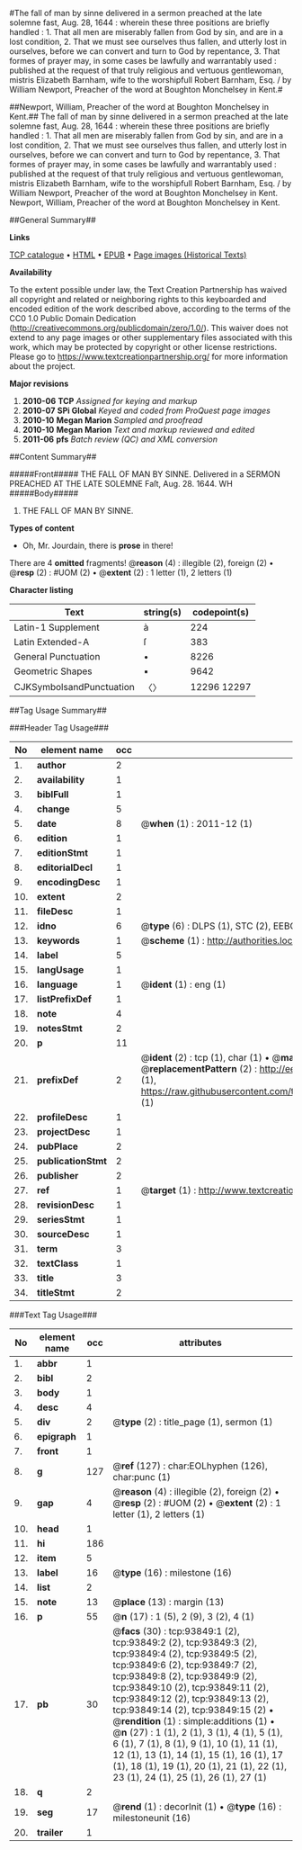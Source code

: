 #The fall of man by sinne delivered in a sermon preached at the late solemne fast, Aug. 28, 1644 : wherein these three positions are briefly handled : 1. That all men are miserably fallen from God by sin, and are in a lost condition, 2. That we must see ourselves thus fallen, and utterly lost in ourselves, before we can convert and turn to God by repentance, 3. That formes of prayer may, in some cases be lawfully and warrantably used : published at the request of that truly religious and vertuous gentlewoman, mistris Elizabeth Barnham, wife to the worshipfull Robert Barnham, Esq. / by William Newport, Preacher of the word at Boughton Monchelsey in Kent.#

##Newport, William, Preacher of the word at Boughton Monchelsey in Kent.##
The fall of man by sinne delivered in a sermon preached at the late solemne fast, Aug. 28, 1644 : wherein these three positions are briefly handled : 1. That all men are miserably fallen from God by sin, and are in a lost condition, 2. That we must see ourselves thus fallen, and utterly lost in ourselves, before we can convert and turn to God by repentance, 3. That formes of prayer may, in some cases be lawfully and warrantably used : published at the request of that truly religious and vertuous gentlewoman, mistris Elizabeth Barnham, wife to the worshipfull Robert Barnham, Esq. / by William Newport, Preacher of the word at Boughton Monchelsey in Kent.
Newport, William, Preacher of the word at Boughton Monchelsey in Kent.

##General Summary##

**Links**

[TCP catalogue](http://www.ota.ox.ac.uk/tcp/)  • 
[HTML](http://tei.it.ox.ac.uk/tcp/Texts-HTML/free/A53/A53117.html)  • 
[EPUB](http://tei.it.ox.ac.uk/tcp/Texts-EPUB/free/A53/A53117.epub) • 
[Page images (Historical Texts)](https://historicaltexts.jisc.ac.uk/eebo-12782608e)

**Availability**

To the extent possible under law, the Text Creation Partnership has waived all copyright and related or neighboring rights to this keyboarded and encoded edition of the work described above, according to the terms of the CC0 1.0 Public Domain Dedication (http://creativecommons.org/publicdomain/zero/1.0/). This waiver does not extend to any page images or other supplementary files associated with this work, which may be protected by copyright or other license restrictions. Please go to https://www.textcreationpartnership.org/ for more information about the project.

**Major revisions**

1. __2010-06__ __TCP__ *Assigned for keying and markup*
1. __2010-07__ __SPi Global__ *Keyed and coded from ProQuest page images*
1. __2010-10__ __Megan Marion__ *Sampled and proofread*
1. __2010-10__ __Megan Marion__ *Text and markup reviewed and edited*
1. __2011-06__ __pfs__ *Batch review (QC) and XML conversion*

##Content Summary##

#####Front#####
THE FALL OF MAN BY SINNE. Delivered in a SERMON PREACHED AT THE LATE SOLEMNE Faſt, Aug. 28. 1644. WH
#####Body#####

1. THE FALL OF MAN BY SINNE.

**Types of content**

  * Oh, Mr. Jourdain, there is **prose** in there!

There are 4 **omitted** fragments! 
 @__reason__ (4) : illegible (2), foreign (2)  •  @__resp__ (2) : #UOM (2)  •  @__extent__ (2) : 1 letter (1), 2 letters (1)

**Character listing**


|Text|string(s)|codepoint(s)|
|---|---|---|
|Latin-1 Supplement|à|224|
|Latin Extended-A|ſ|383|
|General Punctuation|•|8226|
|Geometric Shapes|▪|9642|
|CJKSymbolsandPunctuation|〈〉|12296 12297|

##Tag Usage Summary##

###Header Tag Usage###

|No|element name|occ|attributes|
|---|---|---|---|
|1.|__author__|2||
|2.|__availability__|1||
|3.|__biblFull__|1||
|4.|__change__|5||
|5.|__date__|8| @__when__ (1) : 2011-12 (1)|
|6.|__edition__|1||
|7.|__editionStmt__|1||
|8.|__editorialDecl__|1||
|9.|__encodingDesc__|1||
|10.|__extent__|2||
|11.|__fileDesc__|1||
|12.|__idno__|6| @__type__ (6) : DLPS (1), STC (2), EEBO-CITATION (1), OCLC (1), VID (1)|
|13.|__keywords__|1| @__scheme__ (1) : http://authorities.loc.gov/ (1)|
|14.|__label__|5||
|15.|__langUsage__|1||
|16.|__language__|1| @__ident__ (1) : eng (1)|
|17.|__listPrefixDef__|1||
|18.|__note__|4||
|19.|__notesStmt__|2||
|20.|__p__|11||
|21.|__prefixDef__|2| @__ident__ (2) : tcp (1), char (1)  •  @__matchPattern__ (2) : ([0-9\-]+):([0-9IVX]+) (1), (.+) (1)  •  @__replacementPattern__ (2) : http://eebo.chadwyck.com/downloadtiff?vid=$1&page=$2 (1), https://raw.githubusercontent.com/textcreationpartnership/Texts/master/tcpchars.xml#$1 (1)|
|22.|__profileDesc__|1||
|23.|__projectDesc__|1||
|24.|__pubPlace__|2||
|25.|__publicationStmt__|2||
|26.|__publisher__|2||
|27.|__ref__|1| @__target__ (1) : http://www.textcreationpartnership.org/docs/. (1)|
|28.|__revisionDesc__|1||
|29.|__seriesStmt__|1||
|30.|__sourceDesc__|1||
|31.|__term__|3||
|32.|__textClass__|1||
|33.|__title__|3||
|34.|__titleStmt__|2||


###Text Tag Usage###

|No|element name|occ|attributes|
|---|---|---|---|
|1.|__abbr__|1||
|2.|__bibl__|2||
|3.|__body__|1||
|4.|__desc__|4||
|5.|__div__|2| @__type__ (2) : title_page (1), sermon (1)|
|6.|__epigraph__|1||
|7.|__front__|1||
|8.|__g__|127| @__ref__ (127) : char:EOLhyphen (126), char:punc (1)|
|9.|__gap__|4| @__reason__ (4) : illegible (2), foreign (2)  •  @__resp__ (2) : #UOM (2)  •  @__extent__ (2) : 1 letter (1), 2 letters (1)|
|10.|__head__|1||
|11.|__hi__|186||
|12.|__item__|5||
|13.|__label__|16| @__type__ (16) : milestone (16)|
|14.|__list__|2||
|15.|__note__|13| @__place__ (13) : margin (13)|
|16.|__p__|55| @__n__ (17) : 1 (5), 2 (9), 3 (2), 4 (1)|
|17.|__pb__|30| @__facs__ (30) : tcp:93849:1 (2), tcp:93849:2 (2), tcp:93849:3 (2), tcp:93849:4 (2), tcp:93849:5 (2), tcp:93849:6 (2), tcp:93849:7 (2), tcp:93849:8 (2), tcp:93849:9 (2), tcp:93849:10 (2), tcp:93849:11 (2), tcp:93849:12 (2), tcp:93849:13 (2), tcp:93849:14 (2), tcp:93849:15 (2)  •  @__rendition__ (1) : simple:additions (1)  •  @__n__ (27) : 1 (1), 2 (1), 3 (1), 4 (1), 5 (1), 6 (1), 7 (1), 8 (1), 9 (1), 10 (1), 11 (1), 12 (1), 13 (1), 14 (1), 15 (1), 16 (1), 17 (1), 18 (1), 19 (1), 20 (1), 21 (1), 22 (1), 23 (1), 24 (1), 25 (1), 26 (1), 27 (1)|
|18.|__q__|2||
|19.|__seg__|17| @__rend__ (1) : decorInit (1)  •  @__type__ (16) : milestoneunit (16)|
|20.|__trailer__|1||
